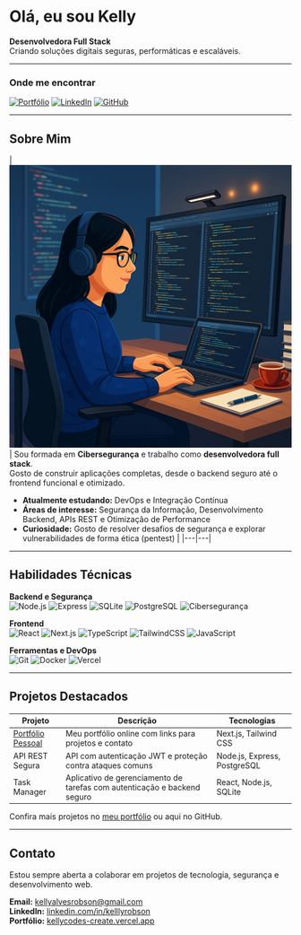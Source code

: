 # Olá, eu sou Kelly

**Desenvolvedora Full Stack**  
Criando soluções digitais seguras, performáticas e escaláveis.

---

### Onde me encontrar
[![Portfólio](https://img.shields.io/badge/Portf%C3%B3lio-000?style=for-the-badge&logo=vercel&logoColor=white)](https://kellycodes-create.vercel.app/)
[![LinkedIn](https://img.shields.io/badge/LinkedIn-0077B5?style=for-the-badge&logo=linkedin&logoColor=white)](https://www.linkedin.com/in/kelllyrobson/)
[![GitHub](https://img.shields.io/badge/GitHub-100000?style=for-the-badge&logo=github&logoColor=white)](https://github.com/kelllyrobson)

---

## Sobre Mim

| ![Minha Foto](assets/eu.png) | Sou formada em **Cibersegurança** e trabalho como **desenvolvedora full stack**.  
Gosto de construir aplicações completas, desde o backend seguro até o frontend funcional e otimizado.  

- **Atualmente estudando:** DevOps e Integração Contínua  
- **Áreas de interesse:** Segurança da Informação, Desenvolvimento Backend, APIs REST e Otimização de Performance  
- **Curiosidade:** Gosto de resolver desafios de segurança e explorar vulnerabilidades de forma ética (pentest) |
|---|---|

---

## Habilidades Técnicas

**Backend e Segurança**  
![Node.js](https://img.shields.io/badge/Node.js-43853D?style=flat&logo=node.js&logoColor=white)
![Express](https://img.shields.io/badge/Express.js-404D59?style=flat)
![SQLite](https://img.shields.io/badge/SQLite-07405E?style=flat&logo=sqlite&logoColor=white)
![PostgreSQL](https://img.shields.io/badge/PostgreSQL-316192?style=flat&logo=postgresql&logoColor=white)
![Cibersegurança](https://img.shields.io/badge/Cybersecurity-000000?style=flat&logo=hackthebox&logoColor=white)

**Frontend**  
![React](https://img.shields.io/badge/React-20232A?style=flat&logo=react&logoColor=61DAFB)
![Next.js](https://img.shields.io/badge/Next.js-000000?style=flat&logo=nextdotjs&logoColor=white)
![TypeScript](https://img.shields.io/badge/TypeScript-007ACC?style=flat&logo=typescript&logoColor=white)
![TailwindCSS](https://img.shields.io/badge/Tailwind_CSS-38B2AC?style=flat&logo=tailwind-css&logoColor=white)
![JavaScript](https://img.shields.io/badge/JavaScript-F7DF1E?style=flat&logo=javascript&logoColor=black)

**Ferramentas e DevOps**  
![Git](https://img.shields.io/badge/Git-F05033?style=flat&logo=git&logoColor=white)
![Docker](https://img.shields.io/badge/Docker-2496ED?style=flat&logo=docker&logoColor=white)
![Vercel](https://img.shields.io/badge/Vercel-000000?style=flat&logo=vercel&logoColor=white)

---

## Projetos Destacados

| Projeto | Descrição | Tecnologias |
|--------|------------|-------------|
| [Portfólio Pessoal](https://kellycodes-create.vercel.app/) | Meu portfólio online com links para projetos e contato | Next.js, Tailwind CSS |
| API REST Segura | API com autenticação JWT e proteção contra ataques comuns | Node.js, Express, PostgreSQL |
| Task Manager | Aplicativo de gerenciamento de tarefas com autenticação e backend seguro | React, Node.js, SQLite |

Confira mais projetos no [meu portfólio](https://kellycodes-create.vercel.app/) ou aqui no GitHub.

---

## Contato

Estou sempre aberta a colaborar em projetos de tecnologia, segurança e desenvolvimento web.  

**Email:** kellyalvesrobson@gmail.com  
**LinkedIn:** [linkedin.com/in/kelllyrobson](https://www.linkedin.com/in/kelllyrobson/)  
**Portfólio:** [kellycodes-create.vercel.app](https://kellycodes-create.vercel.app/)
